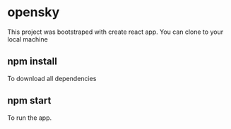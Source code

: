 # opensky
  This project was bootstraped with create react app. You can clone to your local machine
## npm install
  To download all dependencies
## npm start
  To run the app.
